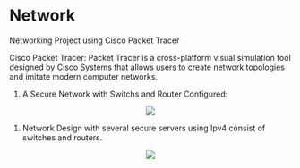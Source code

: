 # Network
Networking Project using Cisco Packet Tracer

Cisco Packet Tracer:
Packet Tracer is a cross-platform visual simulation tool designed by Cisco Systems that allows users to create network topologies and imitate modern computer networks.

1. A Secure Network with Switchs and Router Configured:

<p align="center">
  <img src="https://user-images.githubusercontent.com/46392692/117757099-087b9c80-b23d-11eb-88c5-ad3783768b29.png" />
</p>

1. Network Design with several secure servers using Ipv4 consist of switches and routers.

<p align="center">
  <img src="https://user-images.githubusercontent.com/46392692/117757107-0e717d80-b23d-11eb-9abe-da06e03676af.png" />
</p>

